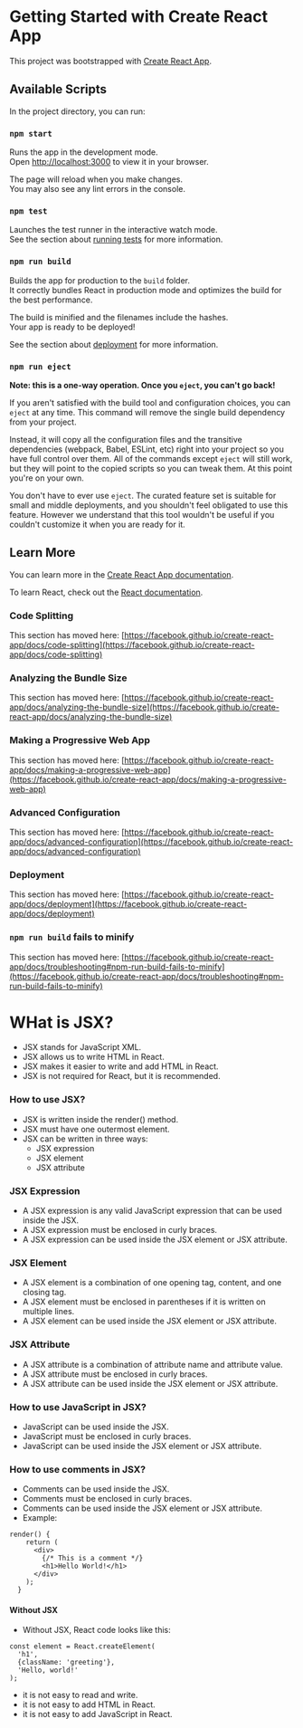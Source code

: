 # Getting Started with Create React App

This project was bootstrapped with [Create React App](https://github.com/facebook/create-react-app).

## Available Scripts

In the project directory, you can run:

### `npm start`

Runs the app in the development mode.\
Open [http://localhost:3000](http://localhost:3000) to view it in your browser.

The page will reload when you make changes.\
You may also see any lint errors in the console.

### `npm test`

Launches the test runner in the interactive watch mode.\
See the section about [running tests](https://facebook.github.io/create-react-app/docs/running-tests) for more information.

### `npm run build`

Builds the app for production to the `build` folder.\
It correctly bundles React in production mode and optimizes the build for the best performance.

The build is minified and the filenames include the hashes.\
Your app is ready to be deployed!

See the section about [deployment](https://facebook.github.io/create-react-app/docs/deployment) for more information.

### `npm run eject`

**Note: this is a one-way operation. Once you `eject`, you can't go back!**

If you aren't satisfied with the build tool and configuration choices, you can `eject` at any time. This command will remove the single build dependency from your project.

Instead, it will copy all the configuration files and the transitive dependencies (webpack, Babel, ESLint, etc) right into your project so you have full control over them. All of the commands except `eject` will still work, but they will point to the copied scripts so you can tweak them. At this point you're on your own.

You don't have to ever use `eject`. The curated feature set is suitable for small and middle deployments, and you shouldn't feel obligated to use this feature. However we understand that this tool wouldn't be useful if you couldn't customize it when you are ready for it.

## Learn More

You can learn more in the [Create React App documentation](https://facebook.github.io/create-react-app/docs/getting-started).

To learn React, check out the [React documentation](https://reactjs.org/).

### Code Splitting

This section has moved here: [https://facebook.github.io/create-react-app/docs/code-splitting](https://facebook.github.io/create-react-app/docs/code-splitting)

### Analyzing the Bundle Size

This section has moved here: [https://facebook.github.io/create-react-app/docs/analyzing-the-bundle-size](https://facebook.github.io/create-react-app/docs/analyzing-the-bundle-size)

### Making a Progressive Web App

This section has moved here: [https://facebook.github.io/create-react-app/docs/making-a-progressive-web-app](https://facebook.github.io/create-react-app/docs/making-a-progressive-web-app)

### Advanced Configuration

This section has moved here: [https://facebook.github.io/create-react-app/docs/advanced-configuration](https://facebook.github.io/create-react-app/docs/advanced-configuration)

### Deployment

This section has moved here: [https://facebook.github.io/create-react-app/docs/deployment](https://facebook.github.io/create-react-app/docs/deployment)

### `npm run build` fails to minify

This section has moved here: [https://facebook.github.io/create-react-app/docs/troubleshooting#npm-run-build-fails-to-minify](https://facebook.github.io/create-react-app/docs/troubleshooting#npm-run-build-fails-to-minify)

# WHat is JSX?

- JSX stands for JavaScript XML.
- JSX allows us to write HTML in React.
- JSX makes it easier to write and add HTML in React.
- JSX is not required for React, but it is recommended.

### How to use JSX?

- JSX is written inside the render() method.
- JSX must have one outermost element.
- JSX can be written in three ways:
  - JSX expression
  - JSX element
  - JSX attribute

### JSX Expression

- A JSX expression is any valid JavaScript expression that can be used inside the JSX.
- A JSX expression must be enclosed in curly braces.
- A JSX expression can be used inside the JSX element or JSX attribute.

### JSX Element

- A JSX element is a combination of one opening tag, content, and one closing tag.
- A JSX element must be enclosed in parentheses if it is written on multiple lines.
- A JSX element can be used inside the JSX element or JSX attribute.

### JSX Attribute

- A JSX attribute is a combination of attribute name and attribute value.
- A JSX attribute must be enclosed in curly braces.
- A JSX attribute can be used inside the JSX element or JSX attribute.

### How to use JavaScript in JSX?

- JavaScript can be used inside the JSX.
- JavaScript must be enclosed in curly braces.
- JavaScript can be used inside the JSX element or JSX attribute.

### How to use comments in JSX?

- Comments can be used inside the JSX.
- Comments must be enclosed in curly braces.
- Comments can be used inside the JSX element or JSX attribute.
- Example:

```
render() {
    return (
      <div>
        {/* This is a comment */}
        <h1>Hello World!</h1>
      </div>
    );
  }
```

#### Without JSX

- Without JSX, React code looks like this:

```
const element = React.createElement(
  'h1',
  {className: 'greeting'},
  'Hello, world!'
);
```

- it is not easy to read and write.
- it is not easy to add HTML in React.
- it is not easy to add JavaScript in React.

